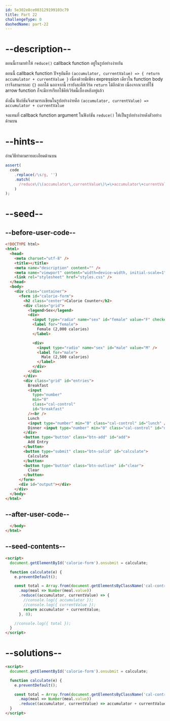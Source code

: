 ```yaml
---
id: 5e302e8ce003129199103c79
title: Part 22
challengeType: 0
dashedName: part-22
---
```


# --description--

ตอนนี้เรามาทำให้ `reduce()` callback function อยู่ในรูปอย่างง่ายกัน

ตอนนี้ callback function ปัจจุบันคือ `(accumulator, currentValue) => { return accumulator + currentValue }` เนื่องด้วยมีเพียง expression เดียวใน
function body เราจึงสามารถละ `{}` ออกได้ นอกจากนี้ เรายังละคีย์เวิร์ด `return` ได้อีกด้วย เนื่องจากเวลาที่ใช้ arrow function ก็จะมีการเรียกใช้คีย์เวิร์ดนี้เบื้องหลังอยู่แล้ว 

ดังนั้น ฟังก์ชันจึงสามารถเขียนในรูปอย่างง่ายคือ `(accumulator, currentValue) => accumulator + currentValue`

จงแทนที่ callback function argument ในฟังก์ชัน `reduce()` ให้เป็นรูปอย่างง่ายดังตัวอย่างด้านบน

# --hints--

อ่านวิธีทำตามรายละเอียดด้านบน

```js
assert(
  code
    .replace(/\s/g, '')
    .match(
      /reduce\(\(accumulator\,currentValue\)\=\>accumulator\+currentValue\,0\)/
    )
);
```

# --seed--

## --before-user-code--

```html
<!DOCTYPE html>
<html>
  <head>
    <meta charset="utf-8" />
    <title></title>
    <meta name="description" content="" />
    <meta name="viewport" content="width=device-width, initial-scale=1" />
    <link rel="stylesheet" href="styles.css" />
  </head>
  <body>
    <div class="container">
      <form id="calorie-form">
        <h2 class="center">Calorie Counter</h2>
        <div class="grid">
          <legend>Sex</legend>
          <div>
            <input type="radio" name="sex" id="female" value="F" checked />
            <label for="female">
              Female (2,000 calories)
            </label>

            <div>
              <input type="radio" name="sex" id="male" value="M" />
              <label for="male">
                Male (2,500 calories)
              </label>
            </div>
          </div>
        </div>
        <div class="grid" id="entries">
          Breakfast
          <input
            type="number"
            min="0"
            class="cal-control"
            id="breakfast"
          /><br />
          Lunch
          <input type="number" min="0" class="cal-control" id="lunch" /><br />
          Dinner <input type="number" min="0" class="cal-control" id="dinner" />
        </div>
        <button type="button" class="btn-add" id="add">
          Add Entry
        </button>
        <button type="submit" class="btn-solid" id="calculate">
          Calculate
        </button>
        <button type="button" class="btn-outline" id="clear">
          Clear
        </button>
      </form>
      <div id="output"></div>
    </div>
  </body>
</html>
```

## --after-user-code--

```html
  </body>
</html>
```

## --seed-contents--

```html
<script>
  document.getElementById('calorie-form').onsubmit = calculate;

  function calculate(e) {
    e.preventDefault();

    const total = Array.from(document.getElementsByClassName('cal-control'))
      .map(meal => Number(meal.value))
      .reduce((accumulator, currentValue) => {
        //console.log({ accumulator });
        //console.log({ currentValue });
        return accumulator + currentValue;
      }, 0);

    //console.log({ total });
  }
</script>
```

# --solutions--

```html
<script>
  document.getElementById('calorie-form').onsubmit = calculate;

  function calculate(e) {
    e.preventDefault();

    const total = Array.from(document.getElementsByClassName('cal-control'))
      .map(meal => Number(meal.value))
      .reduce((accumulator, currentValue) => accumulator + currentValue, 0);
  }
</script>
```
